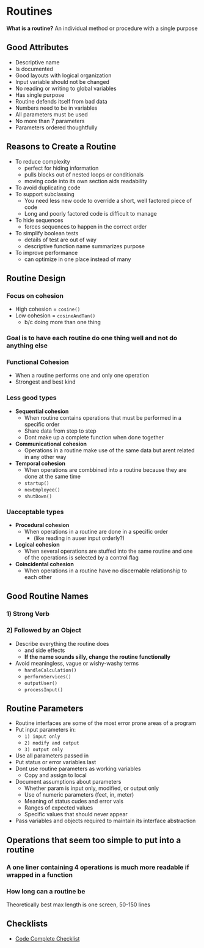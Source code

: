 # Routines

**What is a routine?** An individual method or procedure with a single purpose

## Good Attributes

* Descriptive name
* Is documented
* Good layouts with logical organization
* Input variable should not be changed
* No reading or writing to global variables
* Has single purpose
* Routine defends itself from bad data
* Numbers need to be in variables
* All parameters must be used
* No more than 7 parameters
* Parameters ordered thoughtfully

## Reasons to Create a Routine

* To reduce complexity
  * perfect for hiding information
  * pulls blocks out of nested loops or conditionals
  * moving code into its own section aids readability
* To avoid duplicating code
* To support subclassing
  * You need less new code to override a short, well factored piece of code
  * Long and poorly factored code is difficult to manage
* To hide sequences
  * forces sequences to happen in the correct order
* To simplify boolean tests
  * details of test are out of way
  * descriptive function name summarizes purpose
* To improve performance
  * can optimize in one place instead of many


## Routine Design

### Focus on cohesion

* High cohesion = `cosine()`
* Low cohesion = `cosineAndTan()`
  * b/c doing more than one thing

### Goal is to have each routine do one thing well and not do anything else

### Functional Cohesion

* When a routine performs one and only one operation
* Strongest and best kind

### Less good types

* **Sequential cohesion**
  * When routine contains operations that must be performed in a specific order
  * Share data from step to step
  * Dont make up a complete function when done together
* **Communicational cohesion**
  * Operations in a routine make use of the same data but arent related in any other way
* **Temporal cohesion**
  * When operations are combbined into a routine because they are done at the same time
  * `startup()`
  * `newEmployee()`
  * `shutDown()`

### Uacceptable types

* **Procedural cohesion**
  * When operations in a routine are done in a specific order
    * (like reading in auser input orderly?)
* **Logical cohesion**
  * When several operations are stuffed into the same routine and one of the operations is selected by a control flag
* **Coincidental cohesion**
  * When operations in a routine have no discernable relationship to each other

## Good Routine Names

### 1) Strong Verb

### 2) Followed by an Object

* Describe everything the routine does
  * and side effects
  * **If the name sounds silly, change the routine functionally**
* Avoid meaningless, vague or wishy-washy terms
  * `handleCalculation()`
  * `performServices()`
  * `outputUser()`
  * `processInput()`

## Routine Parameters

* Routine interfaces are some of the most error prone areas of a program
* Put input parameters in:
  * `1) input only`
  * `2) modify and output`
  * `3) output only`
* Use all parameters passed in
* Put status or error variables last
* Dont use routine parameters as working variables
  * Copy and assign to local
* Document assumptions about parameters
  * Whether param is input only, modified, or output only
  * Use of numeric parameters (feet, in, meter)
  * Meaning of status cudes and error vals
  * Ranges of expected values
  * Specific values that should never appear
* Pass variables and objects required to maintain its interface abstraction

## Operations that seem too simple to put into a routine

### A one liner containing 4 operations is much more readable if wrapped in a function

### How long can a routine be

Theoretically best max length is one screen, 50-150 lines

## Checklists

* [Code Complete Checklist](./CC_CHECKLIST.md)
